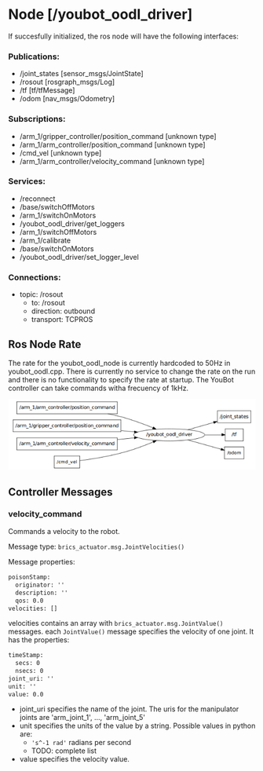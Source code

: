 # Node [/youbot_oodl_driver]

If succesfully initialized, the ros node will have the following interfaces:

### Publications: 
 * /joint_states [sensor_msgs/JointState]
 * /rosout [rosgraph_msgs/Log]
 * /tf [tf/tfMessage]
 * /odom [nav_msgs/Odometry]

### Subscriptions: 
 * /arm_1/gripper_controller/position_command [unknown type]
 * /arm_1/arm_controller/position_command [unknown type]
 * /cmd_vel [unknown type]
 * /arm_1/arm_controller/velocity_command [unknown type]

### Services: 
 * /reconnect
 * /base/switchOffMotors
 * /arm_1/switchOnMotors
 * /youbot_oodl_driver/get_loggers
 * /arm_1/switchOffMotors
 * /arm_1/calibrate
 * /base/switchOnMotors
 * /youbot_oodl_driver/set_logger_level

### Connections:
 * topic: /rosout
    * to: /rosout
    * direction: outbound
    * transport: TCPROS
 
## Ros Node Rate

The rate for the youbot_oodl_node is currently hardcoded to 50Hz in youbot_oodl.cpp. 
There is currently no service to change the rate on the run and there is no functionality to specify the rate at startup.
The YouBot controller can take commands witha frecuency of 1kHz.
 
![rxgraph](images/youbot_oodl_driver_rxgraph.png)

## Controller Messages
### velocity_command
Commands a velocity to the robot. 

  Message type:      `brics_actuator.msg.JointVelocities()`
  
  Message properties:
  
    poisonStamp: 
      originator: ''
      description: ''
      qos: 0.0
    velocities: []
    
  velocities contains an array with `brics_actuator.msg.JointValue()` messages. each `JointValue()` message specifies the velocity of one joint. It has the properties:
  
    timeStamp: 
      secs: 0
      nsecs: 0
    joint_uri: ''
    unit: ''
    value: 0.0
    
  * joint_uri specifies the name of the joint. The uris for the manipulator joints are 'arm_joint_1', ..., 'arm_joint_5'
  * unit specifies the units of the value by a string. Possible values in python are:
    - `'s^-1 rad'` radians per second
    - TODO: complete list
  * value specifies the velocity value.
